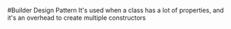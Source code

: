#Builder Design Pattern 
It's used when a class has a lot of properties, and it's an overhead to create multiple constructors 